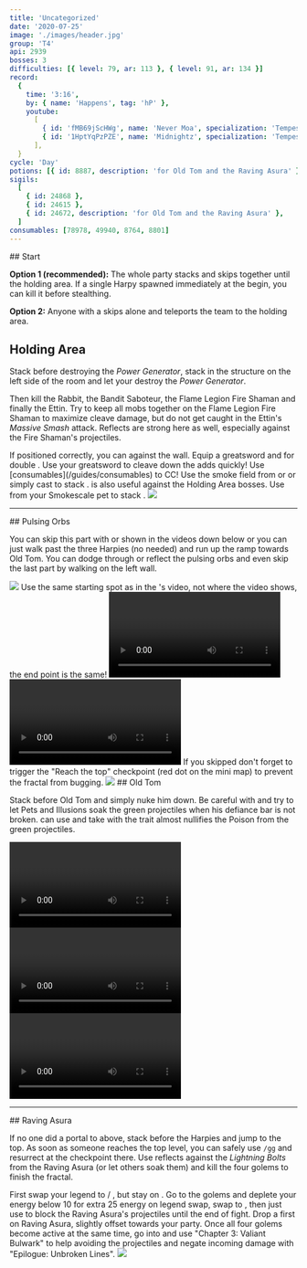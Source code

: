 ```yaml
---
title: 'Uncategorized'
date: '2020-07-25'
image: './images/header.jpg'
group: 'T4'
api: 2939
bosses: 3
difficulties: [{ level: 79, ar: 113 }, { level: 91, ar: 134 }]
record:
  {
    time: '3:16',
    by: { name: 'Happens', tag: 'hP' },
    youtube:
      [
        { id: 'fMB69jScHWg', name: 'Never Moa', specialization: 'Tempest' },
        { id: '1HptYqPzPZE', name: 'Midnightz', specialization: 'Tempest' },
      ],
  }
cycle: 'Day'
potions: [{ id: 8887, description: 'for Old Tom and the Raving Asura' }]
sigils:
  [
    { id: 24868 },
    { id: 24615 },
    { id: 24672, description: 'for Old Tom and the Raving Asura' },
  ]
consumables: [78978, 49940, 8764, 8801]
---
```


<Grid>
<GridItem sm="7">
## Start

**Option 1 (recommended):** The whole party stacks <Effect name="stealth"/> and skips together until the holding area. If a single Harpy spawned immediately at the begin, you can kill it before stealthing.

**Option 2:** Anyone with a <Item id="78978"/> skips alone and teleports the team to the holding area.

## Holding Area

Stack <Boon name="might"/> before destroying the _Power Generator_, stack in the structure on the left side of the room and let your <Specialization name="renegade"/> destroy the _Power Generator_.

Then kill the Rabbit, the Bandit Saboteur, the Flame Legion Fire Shaman and finally the Ettin. Try to keep all mobs together on the Flame Legion Fire Shaman to maximize cleave damage, but do not get caught in the Ettin's _Massive Smash_ attack. Reflects are strong here as well, especially against the Fire Shaman's projectiles.

<Tabs>
<Tab specialization="Weaver">
If positioned correctly, you can <Skill id="5697"/> against the wall.
</Tab>
<Tab specialization="Berserker">
Equip a greatsword and <Skill name="blood reckoning"/> for double <Skill name="arc divider"/>. Use your greatsword to cleave down the adds quickly! Use [consumables](/guides/consumables) to CC!
</Tab>
</Tabs>
</GridItem>

<GridItem sm="5">
<Tabs>

<Tab specialization="Daredevil">
Use the smoke field from <Skill id="13113"/> or <Skill name="Smoke Screen" profession="Daredevil"/> or simply cast <Skill id="13117"/> to stack <Effect name="stealth"/>.    
        <Skill id="13065"/> is also useful against the Holding Area bosses.
</Tab>

<Tab specialization="Soulbeast">
Use <Skill id="31568"/> from your Smokescale pet to stack <Effect name="stealth"/>.
</Tab>
</Tabs>

<Image src="./images/harpies_jp.jpg" caption="Harpies protect their jumping puzzle"/>
</GridItem>
</Grid>

---

<Grid>
<GridItem sm="8">
## Pulsing Orbs

You can skip this part with <Specialization name="Weaver"/> or <Specialization name="Daredevil"/> shown in the videos down below or you can just walk past the three Harpies (no <Effect name="stealth"/> needed) and run up the ramp towards Old Tom. You can dodge through or reflect the pulsing orbs and even skip the last part by walking on the left wall.
</GridItem>

<GridItem sm="4">
<Image src="./images/pulsing_orbs.jpg" caption="The ramp up"/>
</GridItem>

<GridItem sm="12">
<Tabs>
<Tab specialization="Weaver">
<Message>  
Use the same starting spot as in the <Specialization name="Daredevil"/>'s video, not where the video shows, the end point is the same!
</Message> 

<Video title="Ele skip" timestamp="79" youtube="OjUvCp2h_04"/>
</Tab>  
  
<Tab specialization="Daredevil">
<Video title="Daredevil skip" timestamp="125" youtube="Alpgs_GaZV0"/>
</Tab>
</Tabs> 
</GridItem>

<GridItem sm="12">
<Message> 
If you skipped don't forget to trigger the "Reach the top" checkpoint (red dot on the mini map) to prevent the fractal from bugging.    
</Message> 
</GridItem> 
 
<GridItem sm="4"> 
<Image src="./images/old_tom.jpg" caption="Old Tom"/>
</GridItem>

<GridItem sm="8">
## Old Tom <Item id="8887" disableText/><Item id="24672" disableText/>  
  
Stack <Boon name="might"/> before Old Tom and simply nuke him down. Be careful with <Effect name="agony"/> and try to let Pets and Illusions soak the green projectiles when his defiance bar is not broken. <Specialization name="Soulbeast"/> can use <Skill id="12489"/> and take <Skill name="Bear stance"/> with the trait <Trait name="Leader of the Pack"/> almost nullifies the Poison from the green projectiles.
</GridItem>
</Grid>

<GridItem sm="12"> 
<Tabs>
<Tab specialization="guardian">
<Video title="Guardian skip" youtube="MmJTsOhdQeo"/>
</Tab>
<Tab specialization="Soulbeast">
<Video title="Soulbeast skip" timestamp="225"  youtube="3Zc_ZJqPD0s"/> 
</Tab>
<Tab specialization="Berserker">
<Video title="Berserker skip" youtube="3DPh3uRNKIk"/>
</Tab>
</Tabs>
</GridItem>

---

<Grid>
<GridItem sm="5">
## Raving Asura <Item id="8887" disableText/><Item id="24672" disableText/>  
  
If no one did a portal to above, stack <Effect name="stealth"/> before the Harpies and jump to the top. As soon as someone reaches the top level, you can safely use `/gg` and resurrect at the checkpoint there. Use reflects against the *Lightning Bolts* from the Raving Asura (or let others soak them) and kill the four golems to finish the fractal.
</GridItem>
  
<GridItem sm="7">
<Tabs>
<Tab specialization="Renegade">
First swap your legend to <Skill name="Legendary Centaur Stance"/> / <Skill name="Legendary Renegade Stance"/>, but stay on <Skill name="Legendary Renegade Stance" disableText/>. Go to the golems and deplete your energy below 10 for extra 25 energy on legend swap, swap to <Skill name="Legendary Centaur Stance"/>, then just use <Skill name="Protective Solace"/> to block the Raving Asura's projectiles until the end of fight.
</Tab>
<Tab specialization="Firebrand">
Drop a <Skill name="Wall of Reflection"/> first on Raving Asura, slightly offset towards your party. Once all four golems become active at the same time, go into <Skill name="Tome of Courage"/> and use "Chapter 3: Valiant Bulwark" to help avoiding the projectiles and negate incoming damage with "Epilogue: Unbroken Lines".
</Tab>
</Tabs>   
</GridItem>

<GridItem sm="12">
<Image src="./images/raving_asura.jpg" caption="The Raving Asura and his entourage"/>
</GridItem>
</Grid>

